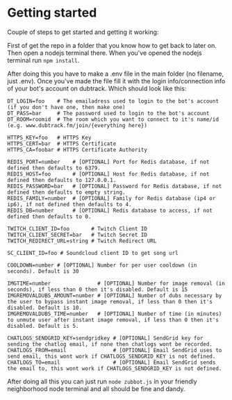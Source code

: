 # Getting started
Couple of steps to get started and getting it working:

First of get the repo in a folder that you know how to get back to later on. Then open a nodejs terminal there.
When you've opened the nodejs terminal run ```npm install```.

After doing this you have to make a .env file in the main folder (no filename, just .env).
Once you've made the file fill it with the login info/connection info of your bot's account on dubtrack. Which should look like this:
```
DT_LOGIN=foo    # The emailadress used to login to the bot's account (if you don't have one, then make one)
DT_PASS=bar     # The password used to login to the bot's account
DT_ROOM=roomid  # The room which you want to connect to it's name/id (e.g. www.dubtrack.fm/join/{everything here})

HTTPS_KEY=foo   # HTTPS Key
HTTPS_CERT=bar  # HTTPS Certificate
HTTPS_CA=foobar # HTTPS Certificate Authority

REDIS_PORT=number    # [OPTIONAL] Port for Redis database, if not defined then defaults to 6379.
REDIS_HOST=foo       # [OPTIONAL] Host for Redis database, if not defined then defaults to 127.0.0.1.
REDIS_PASSWORD=bar   # [OPTIONAL] Password for Redis database, if not defined then defaults to empty string.
REDIS_FAMILY=number  # [OPTIONAL] Family for Redis database (ip4 or ip6), if not defined then defaults to 4.
REDIS_DB=number      # [OPTIONAL] Redis database to access, if not defined then defaults to 0.

TWITCH_CLIENT_ID=foo       # Twitch Client ID
TWITCH_CLIENT_SECRET=bar   # Twitch Secret ID
TWITCH_REDIRECT_URL=string # Twitch Redirect URL

SC_CLIENT_ID=foo # Soundcloud client ID to get song url

COOLDOWN=number # [OPTIONAL] Number for per user cooldown (in seconds). Default is 30

IMGTIME=number               # [OPTIONAL] Number for image removal (in seconds), if less than 0 then it's disabled. Default is 15
IMGREMOVALDUBS_AMOUNT=number # [OPTIONAL] Number of dubs necessary by the user to bypass instant image removal, if less than 0 then it's disabled. Default is 10.
IMGREMOVALDUBS_TIME=number   # [OPTIONAL] Number of time (in minutes) to unmute user after instant image removal, if less than 0 then it's disabled. Default is 5.

CHATLOGS_SENDGRID_KEY=sendgridkey # [OPTIONAL] SendGrid key for sending the chatlog email, if none then chatlogs wont be recorded.
CHATLOGS_FROM=email               # [OPTIONAL] Email SendGrid uses to send email, this wont work if CHATLOGS_SENDGRID_KEY is not defined.
CHATLOGS_TO=email                 # [OPTIONAL] Email SendGrid sends the email to, this wont work if CHATLOGS_SENDGRID_KEY is not defined.
```

After doing all this you can just run ```node zubbot.js``` in your friendly neighborhood node terminal and all should be fine and dandy.
